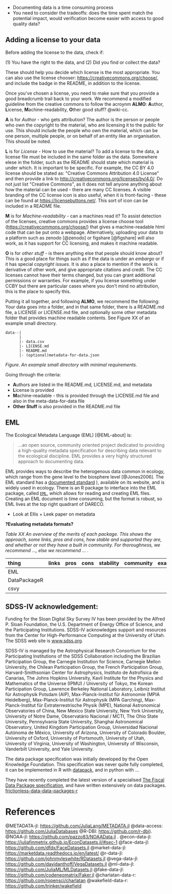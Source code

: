 * Documenting data is a time consuming process
* You need to consider the tradeoffs: does the time spent match the potential impact, would verification become easier with access to good quality data?


## Adding a license to your data

Before adding the license to the data, check if:

(1) You have the right to the data, and
(2) Did you find or collect the data?

These should help you decide which license is the most appropriate. You can also use the license chooser: https://creativecommons.org/choose/, and include the badge in the README, in addition to the license.

Once you've chosen a license, you need to make sure that you provide a good breadcrumb trail back to your work. We recommend a modified guideline from the creative commons to follow the acroynm **ALMO**: **A**uthor, **L**icense, **M**achine-readability, **O**ther good stuff? @wiki-cc.

**A** is for *Author* - who gets attribution? The author is the person or people who own the copyright to the material, who are licensing it to the public for use. This should include the people who own the material, which can be one person, multiple people, or on behalf of an entity like an organisation. This should be noted.

**L** is for *License* - How to use the material? To add a license to the data, a license file must be included in the same folder as the data. Somewhere elese in the folder, such as the README should state which material is under which. It is important to be specific. For example, the CC BY 4.0 license should be stated as: "Creative Commons Attribution 4.0 License" and then provide a link to http://creativecommons.org/licenses/by/4.0/. Do not just list "Creative Commons", as it does not tell anyone anything about how the material can be used - there are many CC licenses. A visible branding of the CC license icon is also useful, when it is front-facing - these can be found at https://licensebuttons.net/. This sort of icon can be included in a README file.

**M** is for _Machine-readability_ - can a machines read it? To assist detection of the licenses, creative commons provides a license choose tool (https://creativecommons.org/choose/) that gives a machine-readable html code that can be put onto a webpage. Alternatively, uploading your data to a platform such as zenodo [@zenodo] or figshare [@figshare] will also work, as it has support for CC licensing, and makes it machine readable.

**O** is for _other stuff_ - is there anything else that people should know about? This is a good place for things such as if the data is under an _embargo_ or if it has special _copyright issues_. It is also a place to mention if the work is derivative of other work, and give appropriate citations and credit. The CC licenses cannot have their terms changed, but you can grant additional permissions or warranties. For example, if you license something under CCBY but there are particular cases where you don't mind no attribution, this is the place to specify this.

Putting it all together, and following **ALMO**, we recommend the following: Your data goes into a folder, and in that same folder, there is a README.md file, a LICENSE or LICENSE.md file, and optionally some other metadata folder that provides machine readable contents. See Figure XX of an example small directory.

```
data--|
      |
      |- data.csv
      |- LICENSE.md
      |- README.md
      |- (optional)metadata-for-data.json
```

_Figure. An example small directory with minimal requirements._

Going through the criteria:

- **A**uthors are listed in the README.md, LICENSE.md, and metadata
- **L**icense is provided
- **M**achine-readable - this is provided through the LICENSE.md file and also in the meta-data-for-data file
- **Other Stuff** is also provided in the README.md file


## EML

The Ecological Metadata Language (EML) [@EML-about] is:

> ...an open source, community oriented project dedicated to providing a high-quality metadata specification for describing data relevant to the ecological discipline. EML provides a very highly structured approach to documenting data.

EML provides ways to describe the heterogenous data common in ecology, which range from the gene level to the biosphere level [@Jones2006]. The EML standard has a [documented standard](https://knb.ecoinformatics.org/#external//emlparser/docs/index.html)
), available on its website, and is widely used in ecology. There is an R package to interface into the EML package, called [`EML`](https://github.com/ropensci/EML), which allows for reading and creating EML files. Creating an EML document is time consuming, but the format is robust, so EML lives at the top right quadrant of DARECO.

* Look at Ellis + Leek paper on metadata


**?Evaluating metadata formats?**

_Table XX An overview of the merits of each package. This shows the approach, some links, pros and cons, how stable and supported they are, and whether or not they have a built in community. For thoroughness, we recommend ..., else we recommend ... ._

|thing        |links |pros |cons |stability |community |example |
|:------------|:-----|:----|:----|:---------|:---------|:-------|
|EML          |      |     |     |          |          |        |
|DataPackageR |      |     |     |          |          |        |
|csvy         |      |     |     |          |          |        |

## SDSS-IV acknowledgement:

Funding for the Sloan Digital Sky Survey IV has been provided by the Alfred P. Sloan Foundation, the U.S. Department of Energy Office of Science, and the Participating Institutions. SDSS-IV acknowledges
support and resources from the Center for High-Performance Computing at
the University of Utah. The SDSS web site is www.sdss.org.

SDSS-IV is managed by the Astrophysical Research Consortium for the
Participating Institutions of the SDSS Collaboration including the
Brazilian Participation Group, the Carnegie Institution for Science,
Carnegie Mellon University, the Chilean Participation Group, the French Participation Group, Harvard-Smithsonian Center for Astrophysics,
Instituto de Astrofísica de Canarias, The Johns Hopkins University, Kavli Institute for the Physics and Mathematics of the Universe (IPMU) /
University of Tokyo, the Korean Participation Group, Lawrence Berkeley National Laboratory,
Leibniz Institut für Astrophysik Potsdam (AIP),
Max-Planck-Institut für Astronomie (MPIA Heidelberg),
Max-Planck-Institut für Astrophysik (MPA Garching),
Max-Planck-Institut für Extraterrestrische Physik (MPE),
National Astronomical Observatories of China, New Mexico State University,
New York University, University of Notre Dame,
Observatário Nacional / MCTI, The Ohio State University,
Pennsylvania State University, Shanghai Astronomical Observatory,
United Kingdom Participation Group,
Universidad Nacional Autónoma de México, University of Arizona,
University of Colorado Boulder, University of Oxford, University of Portsmouth,
University of Utah, University of Virginia, University of Washington, University of Wisconsin,
Vanderbilt University, and Yale University.


The data package specification was initially developed by the Open Knowledge Foundation. This specification was never quite fully completed, it can be implemented in R with [datapack](https://github.com/ropensci/datapack), and in python with ...

They have recently completed the latest version of a specialised
[The Fiscal Data Package specification](https://blog.okfn.org/2018/05/28/introducing-version-1-of-the-fiscal-data-package-specification/), and have written extensively on data packages.
 [frictionless-data-data-packages-r](https://frictionlessdata.io/data-packages/)




 # References

 @METADATA-jl: https://github.com/JuliaLang/METADATA.jl
 @data-access: https://github.com/JuliaDatabases
 @R-DBI: https://github.com/r-dbi).
 @NOAA-jl: https://github.com/pazzo83/NOAAData.jl .
 @econ-data-jl: https://juliafinmetrix.github.io/EconDatasets.jl/#sec-1
 @face-data-jl: https://github.com/dfdx/FaceDatasets.jl
 @market-data-jl: https://marketdata.readthedocs.io/en/latest/
 @r-data-jl: https://github.com/johnmyleswhite/RDatasets.jl
 @vega-data-jl: https://github.com/davidanthoff/VegaDatasets.jl
 @ml-data-jl: https://github.com/JuliaML/MLDatasets.jl
 @fake-data-jl: https://github.com/codeneomatrix/Faker.jl
 @charlatan-data-r: https://github.com/ropensci/charlatan
 @wakefield-data-r: https://github.com/trinker/wakefield
